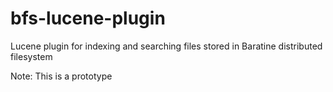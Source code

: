 bfs-lucene-plugin
=================

Lucene plugin for indexing and searching files stored in Baratine distributed filesystem

Note: This is a prototype
